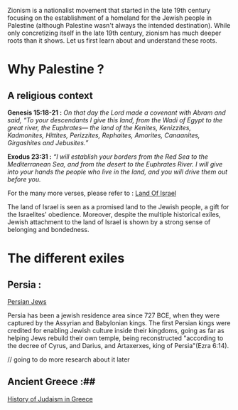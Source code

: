 

Zionism is a nationalist movement that started in the late 19th century focusing on the establishment of a homeland for the Jewish people in Palestine (although Palestine wasn't always the intended destination). While only concretizing itself in the late 19th century, zionism has much deeper roots than it shows. Let us first learn about and understand these roots.  



# Why Palestine ?



## A religious context 

**Genesis 15:18-21 :** *On that day the Lord made a covenant with Abram and said, “To your descendants I give this land, from the Wadi of Egypt to the great river, the Euphrates— the land of the Kenites, Kenizzites, Kadmonites, Hittites, Perizzites, Rephaites, Amorites, Canaanites, Girgashites and Jebusites.”*




**Exodus 23:31 :** *“I will establish your borders from the Red Sea to the Mediterranean Sea, and from the desert to the Euphrates River. I will give into your hands the people who live in the land, and you will drive them out before you.*


For the many more verses, please refer to : [Land Of Israel](https://en.wikipedia.org/wiki/Land_of_Israel#Biblical_borders)




The land of Israel is seen as a promised land to the Jewish people, a gift for the Israelites' obedience. Moreover, despite the multiple historical exiles, Jewish attachment to the land of Israel is shown by a strong sense of belonging and bondedness. 



# The different exiles 

## Persia :

[Persian Jews](https://en.wikipedia.org/wiki/Persian_Jews)

Persia has been a jewish residence area since 727 BCE, when they were captured by the Assyrian and Babylonian kings. The first Persian kings were credited for enabling Jewish culture inside their kingdoms, going as far as helping Jews rebuild their own temple, being reconstructed "according to the decree of Cyrus, and Darius, and Artaxerxes, king of Persia"(Ezra 6:14).


// going to do more research about it later




## Ancient Greece :##


[History of Judaism in Greece](https://en.wikipedia.org/wiki/History_of_the_Jews_in_Greece#History_of_Judaism_in_Greece)




